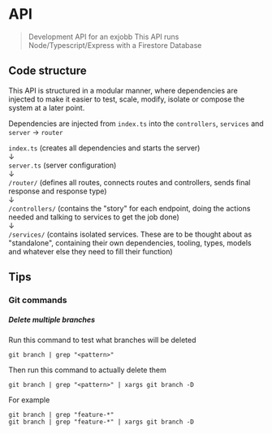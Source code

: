 # API

> Development API for an exjobb
> This API runs Node/Typescript/Express with a Firestore Database

## Code structure

This API is structured in a modular manner, where dependencies are injected to make it easier
to test, scale, modify, isolate or compose the system at a later point.

Dependencies are injected from `index.ts` into the `controllers`, `services` and `server` -> `router`

`index.ts` (creates all dependencies and starts the server)<br>
↓<br>
`server.ts` (server configuration)<br>
↓<br>
`/router/` (defines all routes, connects routes and controllers, sends final response and response type)<br>
↓<br>
`/controllers/` (contains the "story" for each endpoint, doing the actions needed and talking to services to get the job done)<br>
↓<br>
`/services/` (contains isolated services. These are to be thought about as "standalone", containing their own dependencies, tooling, types, models and whatever else they need to fill their function)<br>

## Tips

### Git commands

##### *Delete multiple branches*

Run this command to test what branches will be deleted

    git branch | grep "<pattern>"

Then run this command to actually delete them

    git branch | grep "<pattern>" | xargs git branch -D

For example

    git branch | grep "feature-*"
    git branch | grep "feature-*" | xargs git branch -D

